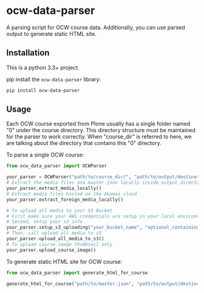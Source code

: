 # ocw-data-parser

A parsing script for OCW course data. Additionally, you can use parsed output to generate static HTML site.

## Installation
This is a python 3.3+ project.

pip install the `ocw-data-parser` library:
```bash
pip install ocw-data-parser
```

## Usage
Each OCW course exported from Plone usually has a single folder named "0" under the course directory.  This directory structure must be maintained for the parser to work correctly.  When "course_dir" is referred to here, we are talking about the directory that contains this "0" directory.

To parse a single OCW course:

```python
from ocw_data_parser import OCWParser

your_parser = OCWParser("path/to/course_dir/", "path/to/output/destination/")
# Extract the media files and master json locally inside output directory for each course directory in course_dir
your_parser.extract_media_locally()
# Extract media files hosted on the Akamai cloud
your_parser.extract_foreign_media_locally()

# To upload all media to your S3 Bucket
# First make sure your AWS credentials are setup in your local environment
# Second, setup your s3 info
your_parser.setup_s3_uploading("your_bucket_name", "optional_containing_folder")
# Then, call upload all media to s3
your_parser.upload_all_media_to_s3()
# To upload course image thumbnail only
your_parser.upload_course_image()
```

To generate static HTML site for OCW course:
```python
from ocw_data_parser import generate_html_for_course

generate_html_for_course("path/to/master.json", "path/to/output/destination/")
```

